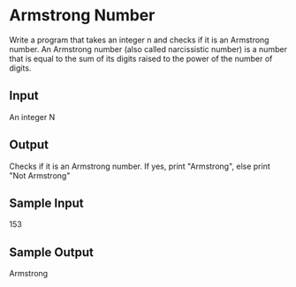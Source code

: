 # Armstrong Number

Write a program that takes an integer n and checks if it is an Armstrong number.
An Armstrong number (also called narcissistic number) is a number that is equal to the sum of its digits raised to the power of the number of digits.

## Input
An integer N

## Output
Checks if it is an Armstrong number. If yes, print "Armstrong", else print "Not Armstrong"

## Sample Input
153

## Sample Output
Armstrong

